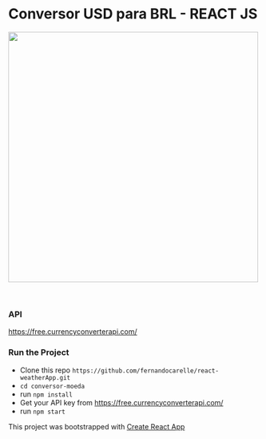 # Conversor USD para BRL - REACT JS

<p>
  <img width= '500' src="../gif/conversor.gif">
</p>
<br>

### API

https://free.currencyconverterapi.com/


### Run the Project

+ Clone this repo `https://github.com/fernandocarelle/react-weatherApp.git`
+ `cd conversor-moeda`
+ run `npm install`
+ Get your API key from https://free.currencyconverterapi.com/
+ run `npm start`

This project was bootstrapped with [Create React App](https://github.com/facebook/create-react-app)